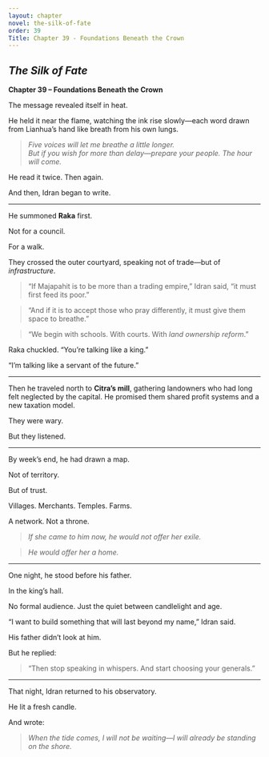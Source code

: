 ```yaml
---
layout: chapter
novel: the-silk-of-fate
order: 39
Title: Chapter 39 - Foundations Beneath the Crown
---
```


## *The Silk of Fate*  
**Chapter 39 – Foundations Beneath the Crown**

The message revealed itself in heat.

He held it near the flame, watching the ink rise slowly—each word drawn from Lianhua’s hand like breath from his own lungs.

> *Five voices will let me breathe a little longer.*  
> *But if you wish for more than delay—prepare your people. The hour will come.*

He read it twice. Then again.

And then, Idran began to write.

---

He summoned **Raka** first.

Not for a council.

For a walk.

They crossed the outer courtyard, speaking not of trade—but of *infrastructure*.

> “If Majapahit is to be more than a trading empire,” Idran said, “it must first feed its poor.”

> “And if it is to accept those who pray differently, it must give them space to breathe.”

> “We begin with schools. With courts. With *land ownership reform*.”

Raka chuckled. “You’re talking like a king.”

“I’m talking like a servant of the future.”

---

Then he traveled north to **Citra’s mill**, gathering landowners who had long felt neglected by the capital. He promised them shared profit systems and a new taxation model.

They were wary.

But they listened.

---

By week’s end, he had drawn a map.

Not of territory.

But of trust.

Villages. Merchants. Temples. Farms.

A network. Not a throne.

> *If she came to him now, he would not offer her exile.*

> *He would offer her a home.*

---

One night, he stood before his father.

In the king’s hall.

No formal audience. Just the quiet between candlelight and age.

“I want to build something that will last beyond my name,” Idran said.

His father didn’t look at him.

But he replied:

> “Then stop speaking in whispers. And start choosing your generals.”

---

That night, Idran returned to his observatory.

He lit a fresh candle.

And wrote:

> *When the tide comes, I will not be waiting—I will already be standing on the shore.*